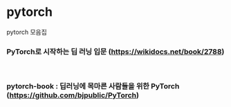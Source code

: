 # pytorch
pytorch 모음집

### PyTorch로 시작하는 딥 러닝 입문 (https://wikidocs.net/book/2788) 

<br/>

### pytorch-book : 딥러닝에 목마른 사람들을 위한 PyTorch (https://github.com/bjpublic/PyTorch) 
